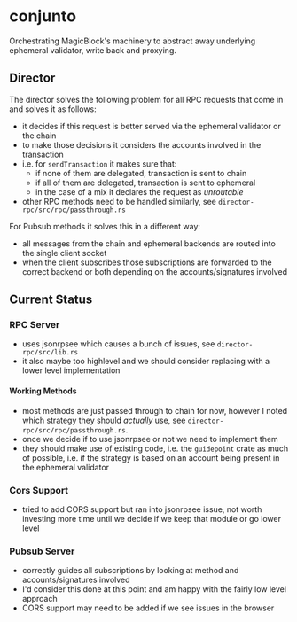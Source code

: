 # conjunto

Orchestrating MagicBlock's machinery to abstract away underlying ephemeral validator, write
back and proxying.

## Director

The director solves the following problem for all RPC requests that come in and solves it as
follows:

- it decides if this request is better served via the ephemeral validator or the chain
- to make those decisions it considers the accounts involved in the transaction
- i.e. for `sendTransaction` it makes sure that:
  - if none of them are delegated, transaction is sent to chain
  - if all of them are delegated, transaction is sent to ephemeral
  - in the case of a mix it declares the request as _unroutable_
- other RPC methods need to be handled similarly, see `director-rpc/src/rpc/passthrough.rs`

For Pubsub methods it solves this in a different way:

- all messages from the chain and ephemeral backends are routed into the single client socket
- when the client subscribes those subscriptions are forwarded to the correct backend or both
depending on the accounts/signatures involved

## Current Status

### RPC Server

- uses jsonrpsee which causes a bunch of issues, see `director-rpc/src/lib.rs`
- it also maybe too highlevel and we should consider replacing with a lower level
  implementation

#### Working Methods

- most methods are just passed through to chain for now, however I noted which strategy they
should _actually_ use, see `director-rpc/src/rpc/passthrough.rs`.
- once we decide if to use jsonrpsee or not we need to implement them
- they should make use of existing code, i.e. the `guidepoint` crate as much of possible, i.e.
  if the strategy is based on an account being present in the ephemeral validator

### Cors Support

- tried to add CORS support but ran into jsonrpsee issue, not worth investing more time until
we decide if we keep that module or go lower level

### Pubsub Server

- correctly guides all subscriptions by looking at method and accounts/signatures involved
- I'd consider this done at this point and am happy with the fairly low level approach
- CORS support may need to be added if we see issues in the browser
